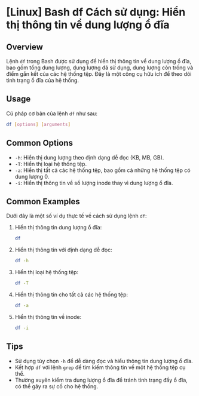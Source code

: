 # [Linux] Bash df Cách sử dụng: Hiển thị thông tin về dung lượng ổ đĩa

## Overview
Lệnh `df` trong Bash được sử dụng để hiển thị thông tin về dung lượng ổ đĩa, bao gồm tổng dung lượng, dung lượng đã sử dụng, dung lượng còn trống và điểm gắn kết của các hệ thống tệp. Đây là một công cụ hữu ích để theo dõi tình trạng ổ đĩa của hệ thống.

## Usage
Cú pháp cơ bản của lệnh `df` như sau:
```bash
df [options] [arguments]
```

## Common Options
- `-h`: Hiển thị dung lượng theo định dạng dễ đọc (KB, MB, GB).
- `-T`: Hiển thị loại hệ thống tệp.
- `-a`: Hiển thị tất cả các hệ thống tệp, bao gồm cả những hệ thống tệp có dung lượng 0.
- `-i`: Hiển thị thông tin về số lượng inode thay vì dung lượng ổ đĩa.

## Common Examples
Dưới đây là một số ví dụ thực tế về cách sử dụng lệnh `df`:

1. Hiển thị thông tin dung lượng ổ đĩa:
   ```bash
   df
   ```

2. Hiển thị thông tin với định dạng dễ đọc:
   ```bash
   df -h
   ```

3. Hiển thị loại hệ thống tệp:
   ```bash
   df -T
   ```

4. Hiển thị thông tin cho tất cả các hệ thống tệp:
   ```bash
   df -a
   ```

5. Hiển thị thông tin về inode:
   ```bash
   df -i
   ```

## Tips
- Sử dụng tùy chọn `-h` để dễ dàng đọc và hiểu thông tin dung lượng ổ đĩa.
- Kết hợp `df` với lệnh `grep` để tìm kiếm thông tin về một hệ thống tệp cụ thể.
- Thường xuyên kiểm tra dung lượng ổ đĩa để tránh tình trạng đầy ổ đĩa, có thể gây ra sự cố cho hệ thống.